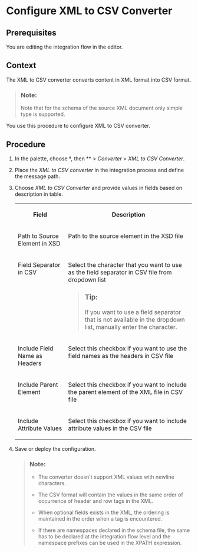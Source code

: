 <!-- loio902522209e7546f89c3c52ad018603d1 -->

<link rel="stylesheet" type="text/css" href="../css/sap-icons.css"/>

# Configure XML to CSV Converter



<a name="loio902522209e7546f89c3c52ad018603d1__prereq_r4q_gyq_25b"/>

## Prerequisites

You are editing the integration flow in the editor.



## Context

The XML to CSV converter converts content in XML format into CSV format.

> ### Note:  
> Note that for the schema of the source XML document only simple type is supported.

You use this procedure to configure XML to CSV converter.



<a name="loio902522209e7546f89c3c52ad018603d1__steps_hcr_bnx_jr"/>

## Procedure

1.  In the palette, choose <span class="SAP-icons"></span>, then ** \> *Converter* \> *XML to CSV Converter*.

2.  Place the *XML to CSV converter* in the integration process and define the message path.

3.  Choose *XML to CSV Converter* and provide values in fields based on description in table.


    <table>
    <tr>
    <th valign="top">

    Field
    
    </th>
    <th valign="top">

    Description
    
    </th>
    </tr>
    <tr>
    <td valign="top">
    
    Path to Source Element in XSD
    
    </td>
    <td valign="top">
    
    Path to the source element in the XSD file
    
    </td>
    </tr>
    <tr>
    <td valign="top">
    
    Field Separator in CSV
    
    </td>
    <td valign="top">
    
    Select the character that you want to use as the field separator in CSV file from dropdown list

    > ### Tip:  
    > If you want to use a field separator that is not available in the dropdown list, manually enter the character.


    
    </td>
    </tr>
    <tr>
    <td valign="top">
    
    Include Field Name as Headers
    
    </td>
    <td valign="top">
    
    Select this checkbox if you want to use the field names as the headers in CSV file
    
    </td>
    </tr>
    <tr>
    <td valign="top">
    
    Include Parent Element
    
    </td>
    <td valign="top">
    
    Select this checkbox if you want to include the parent element of the XML file in CSV file
    
    </td>
    </tr>
    <tr>
    <td valign="top">
    
    Include Attribute Values
    
    </td>
    <td valign="top">
    
    Select this checkbox if you want to include attribute values in the CSV file
    
    </td>
    </tr>
    </table>
    
4.  Save or deploy the configuration.

    > ### Note:  
    > -   The converter doesn't support XML values with newline characters.
    > 
    > -   The CSV format will contain the values in the same order of occurrence of header and row tags in the XML.
    > -   When optional fields exists in the XML, the ordering is maintained in the order when a tag is encountered.
    > -   If there are namespaces declared in the schema file, the same has to be declared at the integration flow level and the namespace prefixes can be used in the XPATH expression.


